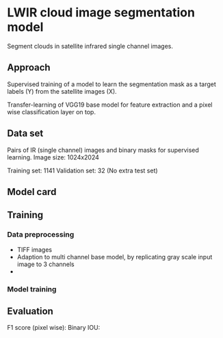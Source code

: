 # LWIR cloud image segmentation model

Segment clouds in satellite infrared single channel images.

## Approach 
Supervised training of a model to learn the segmentation mask as a target labels (Y) from the satellite images (X).

Transfer-learning of VGG19 base model for feature extraction and a pixel wise classification layer on top.


## Data set 
Pairs of IR (single channel) images and binary masks for supervised learning.
Image size: 1024x2024 

Training set: 1141 
Validation set: 32
(No extra test set)

## Model card 

## Training 

### Data preprocessing 
- TIFF images 
- Adaption to multi channel base model, by replicating gray scale input image to 3 channels  
- 

### Model training  

## Evaluation  
F1 score (pixel wise): 
Binary IOU: 

